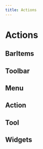 ```yaml
---
title: Actions
---
```


# Actions

## BarItems

## Toolbar

## Menu

## Action

## Tool

## Widgets
